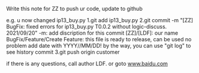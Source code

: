 Write this note for ZZ to push ur code, update to github

e.g. u now changed ip13_buy.py
	1.git add ip13_buy.py
	2.git commit -m "[ZZ] BugFix: fixed errors for ip13_buy.py T0.0.2 without logic-discuss. 2021/09/20"
		-m: add discription for this commit
		[ZZ]/[LDF]: our name
		BugFix/Feature/Create
			Feature: this file is ready to release, can be used no problem
		add date with YYYY//MM/DD!
		by the way, you can use "git log" to see history commit
	3.git push origin customer

if there is any questions, call author LDF. or goto www.baidu.com

